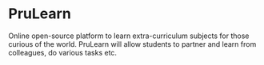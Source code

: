 # PruLearn
Online open-source platform to learn extra-curriculum subjects for those curious of the world. PruLearn will allow students to partner and learn from colleagues, do various tasks etc.
